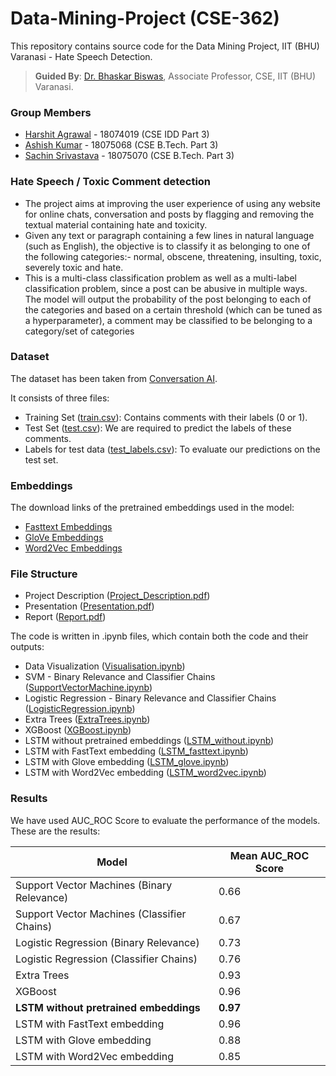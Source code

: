 # Data-Mining-Project (CSE-362)
This repository contains source code for the Data Mining Project, IIT (BHU) Varanasi - Hate Speech Detection.

> **Guided By**: [Dr. Bhaskar Biswas](https://www.iitbhu.ac.in/dept/cse/people/bhaskarcse), Associate Professor, CSE, IIT (BHU) Varanasi.

### Group Members

- [Harshit Agrawal](https://github.com/harshitagrawal294) - 18074019 (CSE IDD Part 3)
- [Ashish Kumar](https://github.com/krashish8) - 18075068 (CSE B.Tech. Part 3)
- [Sachin Srivastava](https://github.com/mrsac7) - 18075070 (CSE B.Tech. Part 3)

### Hate Speech / Toxic Comment detection

- The project aims at improving the user experience of using any website for online chats, conversation and posts by flagging and removing the textual material containing hate and toxicity.
- Given any text or paragraph containing a few lines in natural language (such as English), the objective is to classify it as belonging to one of the following categories:- normal, obscene, threatening, insulting, toxic, severely toxic and hate.
- This is a multi-class classification problem as well as a multi-label classification problem, since a post can be abusive in multiple ways. The model will output the probability of the post belonging to each of the categories and based on a certain threshold (which can be tuned as a hyperparameter), a comment may be classified to be belonging to a category/set of categories

### Dataset

The dataset has been taken from [Conversation AI](https://conversationai.github.io/).

It consists of three files:
- Training Set ([train.csv](dataset/train.csv)): Contains comments with their labels (0 or 1).
- Test Set ([test.csv](dataset/test.csv)): We are required to predict the labels of these comments.
- Labels for test data ([test_labels.csv](dataset/test_labels.csv)): To evaluate our predictions on the test set.

### Embeddings

The download links of the pretrained embeddings used in the model:
- [Fasttext Embeddings](https://www.kaggle.com/vsmolyakov/fasttext/download)
- [GloVe Embeddings](https://www.kaggle.com/joshkyh/glove-twitter/download)
- [Word2Vec Embeddings](http://vectors.nlpl.eu/repository/20/2.zip)

### File Structure

- Project Description ([Project_Description.pdf](Project_Description.pdf))
- Presentation ([Presentation.pdf](Presentation.pdf))
- Report ([Report.pdf](Report.pdf))

The code is written in .ipynb files, which contain both the code and their outputs:
- Data Visualization ([Visualisation.ipynb](Visualisation.ipynb))
- SVM - Binary Relevance and Classifier Chains ([SupportVectorMachine.ipynb](SupportVectorMachine.ipynb))
- Logistic Regression - Binary Relevance and Classifier Chains ([LogisticRegression.ipynb](LogisticRegression.ipynb))
- Extra Trees ([ExtraTrees.ipynb](ExtraTrees.ipynb))
- XGBoost ([XGBoost.ipynb](XGBoost.ipynb))
- LSTM without pretrained embeddings ([LSTM_without.ipynb](LSTM_without.ipynb))
- LSTM with FastText embedding ([LSTM_fasttext.ipynb](LSTM_fasttext.ipynb))
- LSTM with Glove embedding ([LSTM_glove.ipynb](LSTM_glove.ipynb))
- LSTM with Word2Vec embedding ([LSTM_word2vec.ipynb](LSTM_word2vec.ipynb))

### Results

We have used AUC_ROC Score to evaluate the performance of the models. These are the results:

Model | Mean AUC_ROC Score
--- | ---
Support Vector Machines (Binary Relevance) | 0.66
Support Vector Machines (Classifier Chains) | 0.67
Logistic Regression (Binary Relevance) | 0.73
Logistic Regression (Classifier Chains) | 0.76
Extra Trees | 0.93
XGBoost | 0.96
**LSTM without pretrained embeddings** | **0.97**
LSTM with FastText embedding | 0.96
LSTM with Glove embedding | 0.88
LSTM with Word2Vec embedding | 0.85
